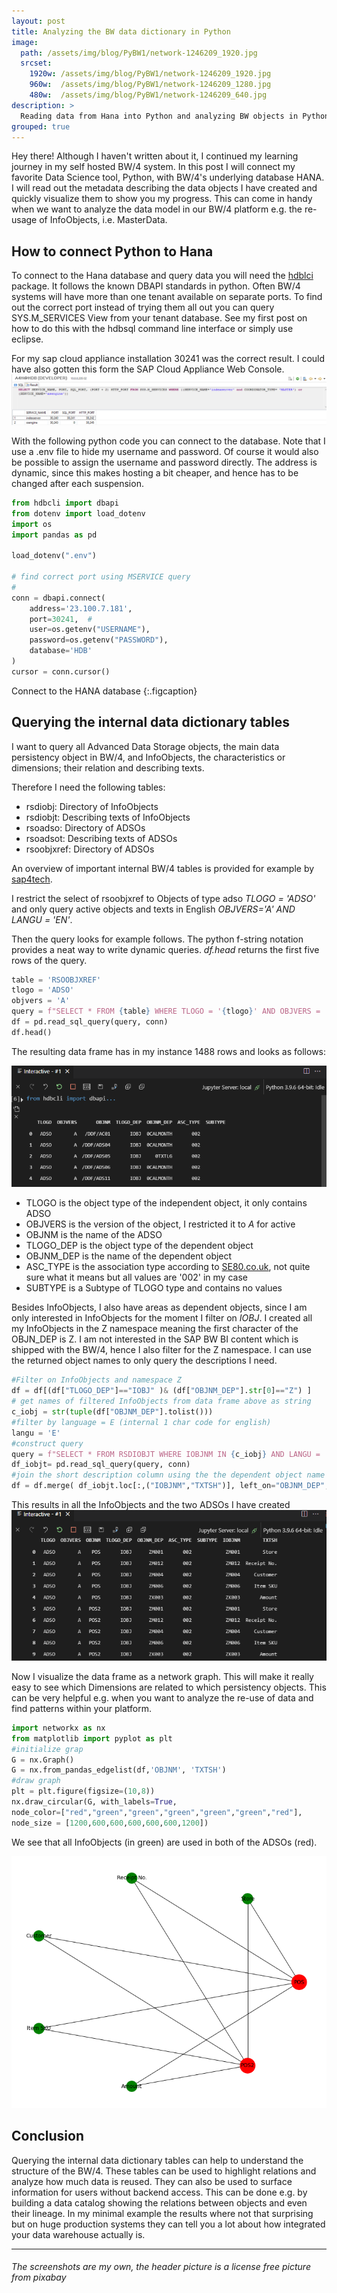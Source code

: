 ```yaml
---
layout: post
title: Analyzing the BW data dictionary in Python
image:
  path: /assets/img/blog/PyBW1/network-1246209_1920.jpg
  srcset:
    1920w: /assets/img/blog/PyBW1/network-1246209_1920.jpg
    960w:  /assets/img/blog/PyBW1/network-1246209_1280.jpg
    480w:  /assets/img/blog/PyBW1/network-1246209_640.jpg
description: >
  Reading data from Hana into Python and analyzing BW objects in Python
grouped: true
---
```


Hey there!
Although I haven't written about it, I continued my learning journey in my self hosted BW/4 system. In this post I will connect my favorite Data Science tool, Python, with BW/4's underlying database HANA. I will read out the metadata describing the data objects I have created and quickly visualize them to show you my progress. This can come in handy when we want to analyze the data model in our BW/4 platform e.g. the re-usage of InfoObjects, i.e. MasterData.


## How to connect Python to Hana

To connect to the Hana database and query data you will need the [hdblci](https://pypi.org/project/hdbcli/) package. It follows the known DBAPI standards in python. Often BW/4 systems will have more than one tenant available on separate ports. To find out the correct port instead of trying them all out you can query SYS.M_SERVICES View from your tenant database. See my first post on how to do this with the hdbsql command line interface or simply use eclipse.

For my sap cloud appliance installation 30241 was the correct result. I could have also gotten this form the SAP Cloud Appliance Web Console.
![M_Services Result](/assets/img/blog/PyBW1/MSERVICESQuery.png)

With the following python code you can connect to the database. Note that I use a .env file to hide my username and password. Of course it would also be possible to assign the username and password directly. The address is dynamic, since this makes hosting a bit cheaper, and hence has to be changed after each suspension.

~~~python
from hdbcli import dbapi
from dotenv import load_dotenv
import os
import pandas as pd

load_dotenv(".env")

# find correct port using MSERVICE query
# 
conn = dbapi.connect(
    address='23.100.7.181',
    port=30241,  #
    user=os.getenv("USERNAME"),
    password=os.getenv("PASSWORD"),
    database='HDB'
)
cursor = conn.cursor()
~~~

Connect to the HANA database
{:.figcaption}

## Querying the internal data dictionary tables

I want to query all Advanced Data Storage objects, the main data persistency object in BW/4, and InfoObjects, the characteristics or dimensions; their relation and describing texts.

Therefore I need the following tables:
- rsdiobj: Directory of InfoObjects
- rsdiobjt: Describing texts of InfoObjects
- rsoadso: Directory of ADSOs
- rsoadsot: Describing texts of ADSOs
- rsoobjxref: Directory of ADSOs

An overview of important internal BW/4 tables is provided for example by [sap4tech](https://sap4tech.net/most-important-sap-bw-tables/).

I restrict the select of rsoobjxref to Objects of type adso *TLOGO = 'ADSO'* and only query active objects and texts in English *OBJVERS='A' AND LANGU = 'EN'*.

Then the query looks for example follows. The python f-string notation provides a neat way to write dynamic queries. *df.head* returns the first five rows of the query.

~~~python
table = 'RSOOBJXREF' 
tlogo = 'ADSO'
objvers = 'A'
query = f"SELECT * FROM {table} WHERE TLOGO = '{tlogo}' AND OBJVERS = '{objvers}' "
df = pd.read_sql_query(query, conn)
df.head()
~~~

The resulting data frame has in my instance 1488 rows and looks as follows:

![M_Services Result](/assets/img/blog/PyBW1/dfhead.png)

- TLOGO is the object type of the independent object, it only contains ADSO
- OBJVERS is the version of the object, I restricted it to *A* for active
- OBJNM is the name of the ADSO
- TLOGO_DEP is the object type of the dependent object
- OBJNM_DEP is the name of the dependent object
- ASC_TYPE is the association type according to [SE80.co.uk](https://www.se80.co.uk/saptables/r/rsoo/rsoobjxref.htm), not quite sure what it means but all values are '002' in my case
- SUBTYPE is a Subtype of TLOGO type and contains no values

Besides InfoObjects, I also have areas as dependent objects, since I am only interested in InfoObjects for the moment I filter on *IOBJ*. I created all my InfoObjects in the Z namespace meaning the first character of the OBJN_DEP is Z. I am not interested in the SAP BW BI content which is shipped with the BW/4, hence I also filter for the Z namespace. 
I can use the returned object names to only query the descriptions I need.

~~~python
#Filter on InfoObjects and namespace Z
df = df[(df["TLOGO_DEP"]=="IOBJ" )& (df["OBJNM_DEP"].str[0]=="Z") ]
# get names of filtered InfoObjects from data frame above as string
c_iobj = str(tuple(df["OBJNM_DEP"].tolist()))
#filter by language = E (internal 1 char code for english)
langu = 'E'
#construct query
query = f"SELECT * FROM RSDIOBJT WHERE IOBJNM IN {c_iobj} AND LANGU = '{langu}' AND OBJVERS = '{objvers}'"
df_iobjt= pd.read_sql_query(query, conn)
#join the short description column using the the dependent object name in df and the IOBJNM in df_iobjt
df = df.merge( df_iobjt.loc[:,("IOBJNM","TXTSH")], left_on="OBJNM_DEP", right_on = "IOBJNM", how="left")

~~~

This results in all the InfoObjects and the two ADSOs I have created
![InfoObjects and ADSOs](/assets/img/blog/PyBW1/ResultingFrame.png)

Now I visualize the data frame as a network graph. This will make it really easy to see which Dimensions are related to which persistency objects. This can be very helpful e.g. when you want to analyze the re-use of data and find patterns within your platform.

~~~python
import networkx as nx
from matplotlib import pyplot as plt
#initialize grap
G = nx.Graph()
G = nx.from_pandas_edgelist(df,'OBJNM', 'TXTSH')
#draw graph
plt = plt.figure(figsize=(10,8))
nx.draw_circular(G, with_labels=True, 
node_color=["red","green","green","green","green","green","red"],
node_size = [1200,600,600,600,600,600,1200])
~~~

We see that all InfoObjects (in green) are used in both of the ADSOs (red).

![InfoObjects and ADSOs](/assets/img/blog/PyBW1/graph.png)

## Conclusion

Querying the internal data dictionary tables can help to understand the structure of the BW/4. These tables can be used to highlight relations and analyze how much data is reused. They can also be used to surface information for users without backend access. This can be done e.g. by building a data catalog showing the relations between objects and even their lineage. In my minimal example the results where not that surprising but on huge production systems they can tell you a lot about how integrated your data warehouse actually is. 


--------

###### The screenshots are my own, the header picture is a license free picture from pixabay
